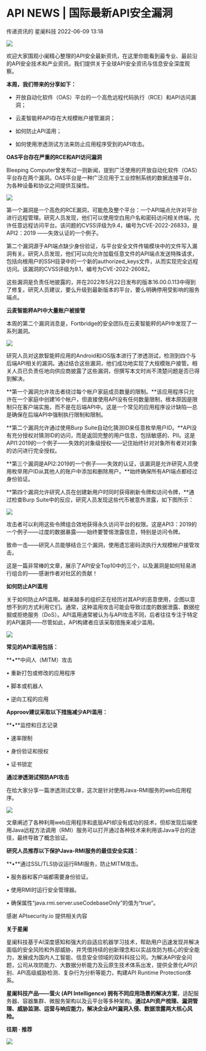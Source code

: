 #  API NEWS | 国际最新API安全漏洞   
传递资讯的  星阑科技   2022-06-09 13:18  
  
![](https://mmbiz.qpic.cn/mmbiz_gif/Cc8QqLUKOeiaFHTFtiatmEIxZQcXOHfyr6GOBM88IeMm28ybjSAHEJKicuQxPxN5L5NFZ5mza2NOnuokf9ant2fUQ/640?wx_fmt=gif "")  
  
  
欢迎大家围观小阑精心整理的API安全最新资讯，在这里你能看到最专业、最前沿的API安全技术和产业资讯，我们提供关于全球API安全资讯与信息安全深度观察。  
  
**本周，我们带来的分享如下：**  
- 开放自动化软件（OAS）平台的一个高危远程代码执行（RCE）和API访问漏洞；  
  
- 云麦智能秤API存在大规模帐户接管漏洞；  
  
- 如何防止API滥用；  
  
- 如何使用渗透测试方法来防止应用程序受到的API攻击。  
  
  
  
**OAS平台存在严重的RCE和API访问漏洞**  
  
  
  
Bleeping Computer曾发布过一则新闻，提到广泛使用的开放自动化软件（OAS）平台存在两个漏洞。OAS平台是一种广泛应用于工业控制系统的数据连接平台，为各种设备和协议之间提供互操性。  
  
  
![](https://mmbiz.qpic.cn/mmbiz_png/Cc8QqLUKOejiczIQmWPnt9AZa8OZMskd4Pq1MNbKiaPveVPexwR8LHgIUjiaPLnfXWdiaTj1tibA2aTWu9Ru0ib1icWzA/640?wx_fmt=png "")  
  
  
第一个漏洞是一个高危的RCE漏洞，可能危及整个平台：一个API端点允许对平台进行远程管理。研究人员发现，他们可以使用空白用户名和密码访问相关终端，允许任意远程访问平台。该问题的CVSS评级为9.4，编号为CVE-2022-26833，是API2：2019 ——失效认证的一个例子。  
  
  
第二个漏洞源于API端点缺少身份验证，与平台安全文件传输模块中的文件写入漏洞有关。研究人员发现，他们可以向允许加载任意文件的API端点发送特殊请求，包括向根用户的SSH目录中的一个新的authorized_keys文件，从而实现完全远程访问。该漏洞的CVSS评级为9.1，编号为CVE-2022-26082。  
  
  
这些漏洞是负责任地披露的，并在2022年5月22日发布的版本16.00.0.113中得到了修复。研究人员建议，要么升级到最新版本的平台，要么明确停用受影响的服务端点。  
  
  
  
**云麦智能秤API中大量账户被接管**  
  
  
  
本周的第二个漏洞消息是，Fortbridge的安全团队在云麦智能秤的API中发现了一系列漏洞。  
  
  
![](https://mmbiz.qpic.cn/mmbiz_jpg/Cc8QqLUKOejiczIQmWPnt9AZa8OZMskd4Pz4gDib3icwM07PLyJpzx5ajCP8HBkpdjf81bJMwKyjQ2CibfMfTMLXAw/640?wx_fmt=jpeg "")  
  
  
研究人员对这款智能秤应用的Android和iOS版本进行了渗透测试，检测到四个与后端API相关的漏洞。通过结合这些漏洞，他们成功地实现了大规模账户接管。相关人员已负责任地向供应商披露了这些漏洞，但撰写本文时尚不清楚问题是否已得到解决。  
  
  
  
**第一个漏洞允许攻击者绕过每个帐户家庭成员数量的限制。**该应用程序只允许在一个家庭中创建16个帐户，但直接使用API没有任何数量限制，根本原因是限制只在客户端实施，而不是在后端API中。这是一个常见的应用程序设计缺陷—总是确保在后端API中强制执行限制和限制。  
  
  
**第二个漏洞允许通过使用Burp Suite自动化猜测ID来任意枚举用户ID。**API没有充分授权对猜测ID的访问，而是返回完整的用户信息，包括敏感的、PII。这是API1:2019的一个例子——失效的对象级授权——记住始终针对对象所有者对对象的访问进行完全授权。  
  
  
**第三个漏洞是API2:2019的一个例子——失效的认证，该漏洞是允许研究人员使用枚举用户ID从其他人的账户中添加和删除用户。**始终确保所有API端点都经过身份验证。  
  
  
**第四个漏洞允许研究人员在创建新用户时同时获得刷新令牌和访问令牌，**通过检查Burp Suite中的反应，研究人员发现这些代币被意外泄露，如下图所示：  
  
![](https://mmbiz.qpic.cn/mmbiz_jpg/Cc8QqLUKOejiczIQmWPnt9AZa8OZMskd4icjYqu89rOxOkQH9U8XJGjmCUqNU0Ou9fpG0bSH3utKXqficQ8eYTZibw/640?wx_fmt=jpeg "")  
  
  
攻击者可以利用这些令牌组合效地获得永久访问平台的权限。这是API3：2019的一个例子——过度的数据暴露——始终要警惕泄露信息，特别是访问令牌。  
  
致命一击——研究人员能够结合三个漏洞，使用遗忘密码流执行大规模帐户接管攻击。  
  
这是一篇非常棒的文章，展示了API安全Top10中的三个，以及漏洞是如何轻易进行组合的——感谢作者对社区的贡献！  
  
  
  
**如何防止API滥用**  
  
  
  
关于如何防止API滥用。越来越多的组织正在经历对其API的恶意使用，企图以意想不到的方式利用它们。通常，这种滥用攻击可能会导致过度的数据泄露、数据挖掘或拒绝服务（DoS）。API滥用通常被认为与API攻击不同，后者往往专注于特定的API漏洞——尽管如此，API构建者应该采取措施来减少滥用。  
  
  
![](https://mmbiz.qpic.cn/mmbiz_jpg/Cc8QqLUKOejiczIQmWPnt9AZa8OZMskd4NHhq3PyeMblgWeKruEnnrDpIKwlFjgXyiciaTWj36wU5iccgmp9JmmVDA/640?wx_fmt=jpeg "")  
  
  
**常见的API滥用包括：**  
  
**•**中间人（MITM）攻击  
  
• 重新打包或修改的应用程序  
  
• 脚本或机器人  
  
• 逆向工程的应用  
  
  
**Approov建议采取以下措施减少API滥用：**  
  
**•**监控和日志记录  
  
• 速率限制  
  
• 身份验证和授权  
  
• 证书锁定  
  
  
**通过渗透测试预防API攻击**  
  
  
  
在给大家分享一篇渗透测试文章，这次是针对使用Java-RMI服务的web应用程序。  
  
![](https://mmbiz.qpic.cn/mmbiz_png/Cc8QqLUKOejiczIQmWPnt9AZa8OZMskd4QuPyWrcLA7Vv29Mt85IdPJQxbkjOlLJImDS2kSqgT7v4pJcic6jzSkw/640?wx_fmt=png "")  
  
文章阐述了各种利用web应用程序和底层API却没有成功的技术，但却发现后端使用Java远程方法调用（RMI）服务可以打开通过各种技术来利用该Java平台的途径，最终导致了概念验证。  
  
  
  
**研究人员推荐以下保护Java-RMI服务的最佳安全实践：**  
  
**•**通过SSL/TLS协议运行RMI服务，防止MITM攻击。  
  
• 服务器和客户端都需要身份验证。  
  
• 使用RMI时运行安全管理器。  
  
• 确保属性“java.rmi.server.useCodebaseOnly”的值为“true”。  
  
  
  
感谢 APIsecurity.io 提供相关内容  
  
  
**关于星阑**  
  
  
  
  
  
星阑科技基于AI深度感知和强大的自适应机器学习技术，帮助用户迅速发现并解决面临的安全风险和外部威胁，并凭借持续的创新理念和以实战攻防为核心的安全能力，发展成为国内人工智能、信息安全领域的双料科技公司。为解决API安全问题，公司从攻防能力、大数据分析能力及云原生技术体系出发，提供全景化API识别、API高级威胁检测、复杂行为分析等能力，构建API Runtime Protection体系。  
  
**星阑科技产品——萤火 (API Intelligence) 拥有不同应用场景的解决方案**，适配服务器、容器集群、微服务架构以及云平台等多种架构。**通过API资产梳理、漏洞管理、威胁监测、运营与响应能力，解决企业API漏洞入侵、数据泄露两大核心风险。**  
  
  
  
  
**往期 · 推荐**  
  
  
  
[](http://mp.weixin.qq.com/s?__biz=Mzg5NjEyMjA5OQ==&mid=2247493320&idx=1&sn=41d96f17d2a226c31b23b35d93a36f2a&chksm=c0074b54f770c242d6897443eb4980fb58a0f065ea2d8593cb3b8548b370bc075acc57a7c1c1&scene=21#wechat_redirect)  
  
[](http://mp.weixin.qq.com/s?__biz=Mzg5NjEyMjA5OQ==&mid=2247493183&idx=1&sn=2af1758db0a3a191fab5a06c5d42d5e2&chksm=c0074ba3f770c2b5f823d3d51f8dca78e4992fed1af362fd343cccff4869215b4cdd1d530c14&scene=21#wechat_redirect)  
  
[](http://mp.weixin.qq.com/s?__biz=Mzg5NjEyMjA5OQ==&mid=2247493126&idx=1&sn=58636a0f6eb16b77ab08166257c8ac39&chksm=c0074b9af770c28c03fb7893f6f2f624955bcf1791a34be921b46b139084690227b01e8a79e7&scene=21#wechat_redirect)  
  
[](http://mp.weixin.qq.com/s?__biz=Mzg5NjEyMjA5OQ==&mid=2247493022&idx=1&sn=a39a77fbab2b9b01c50c77ab9e9f3cda&chksm=c0074802f770c11453cbfb45123934a5fa24979d0a0d779dbb9b390d8a276fd06bc80ffddb4a&scene=21#wechat_redirect)  
  
  
![](https://mmbiz.qpic.cn/mmbiz_gif/Cc8QqLUKOehwcHoxicoOah5mxDjLHMZ9RHUxNeibERphRXOj3AEupxt7JyOt3LF1RmmWQibYmicTv2DxM93iaEJhLxw/640?wx_fmt=gif "")  
